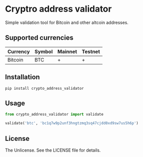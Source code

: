 # Cryptro address validator
Simple validation tool for Bitcoin and other altcoin addresses.

## Supported currencies
| Currency      | Symbol | Mainnet | Testnet |
|:------------- | ------ | ------- | ------- |
| Bitcoin       | BTC    | +       | +       |


## Installation
```
pip install crypto_address_validator
```

## Usage
```python
from crypto_address_validator import validate

validate('btc', 'bc1q7w9p2unf3hngtzmq3sq47cjdd0xd9sw7us5h6p')
```

## License
The Unlicense. See the LICENSE file for details.
